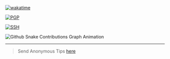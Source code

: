 [![wakatime](https://wakatime.com/badge/user/5bdce73d-08ba-4ec4-971d-2ab24592849f.svg?style=social)](https://wakatime.com/@5bdce73d-08ba-4ec4-971d-2ab24592849f)

[![PGP](https://img.shields.io/badge/PGP_Fingerprint-3B8F_2E56_F90E_A9F3_8335_B8EE_521B_C9A7_FD43_F0D0-0?style=social)](https://raw.githubusercontent.com/TanvirOnGH/TanvirOnGH/refs/heads/showcase/keys/pgp_public_key.asc)

[![SSH](https://img.shields.io/badge/SSH_Fingerprint-SHA256:mfbTDaRaC9rwRqPYij5uKQCApFEmp3feLT1rfJUu0XA-0?style=social&labelColor=545454&color=313131)](https://raw.githubusercontent.com/TanvirOnGH/TanvirOnGH/refs/heads/showcase/keys/ssh_public_key.pub)

<picture>
  <source media="(prefers-color-scheme: dark)" srcset="https://github.com/TanvirOnGH/TanvirOnGH/blob/snake-graph-output/github-snake-dark.svg" />
  <source media="(prefers-color-scheme: light)" srcset="https://github.com/TanvirOnGH/TanvirOnGH/blob/snake-graph-output/github-snake-light.svg" />
  <img alt="Github Snake Contributions Graph Animation" src="https://github.com/TanvirOnGH/TanvirOnGH/blob/snake-graph-output/github-snake-light.svg" />
</picture>

---

> Send Anonymous Tips [here](https://www.admonymous.co/tanvir)
